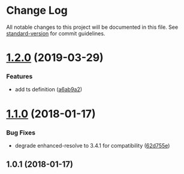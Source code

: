# Change Log

All notable changes to this project will be documented in this file. See [standard-version](https://github.com/conventional-changelog/standard-version) for commit guidelines.

<a name="1.2.0"></a>
# [1.2.0](https://github.com/clarkdo/postcss-import-resolver/compare/v1.1.0...v1.2.0) (2019-03-29)


### Features

* add ts definition ([a6ab9a2](https://github.com/clarkdo/postcss-import-resolver/commit/a6ab9a2))



<a name="1.1.0"></a>
# [1.1.0](https://github.com/clarkdo/postcss-import-resolver/compare/v1.0.1...v1.1.0) (2018-01-17)


### Bug Fixes

* degrade enhanced-resolve to 3.4.1 for compatibility ([62d755e](https://github.com/clarkdo/postcss-import-resolver/commit/62d755e))



<a name="1.0.1"></a>
## 1.0.1 (2018-01-17)
